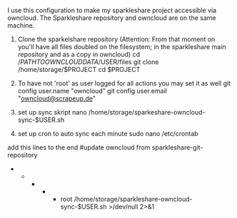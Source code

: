 I use this configuration to make my sparkleshare project accessible via owncloud. The Sparkleshare repository and owncloud are on the same machine.

1. Clone the sparkelshare repository (Attention: From that moment on you'll have all files doubled on the filesystem; in the sparkleshare main repository and as a copy in owncloud)
 cd /$PATHTOOWNCLOUDDATA/$USER/files
 git clone /home/storage/$PROJECT
 cd $PROJECT

2. To have not 'root' as user logged for all actions you may set it as well
 git config user.name "owncloud"
 git config user.email "owncloud@scrapeup.de"

3. set up sync skript
 nano /home/storage/sparkeshare-owncloud-sync-$USER.sh

4. set up cron to auto sync each minute
 sudo nano /etc/crontab

add this lines to the end
 #update owncloud from sparkleshare-git-repository
 * *    * * *   root   /home/storage/sparkleshare-owncloud-sync-$USER.sh >/dev/null 2>&1


